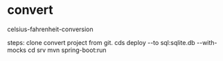 # convert
 celsius-fahrenheit-conversion

steps:
clone convert project from git.
cds deploy --to sql:sqlite.db --with-mocks
cd srv 
mvn spring-boot:run

